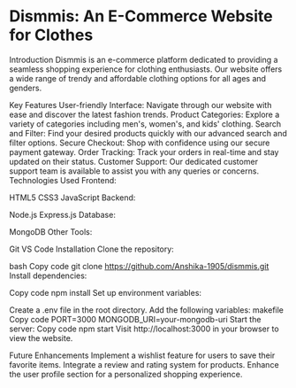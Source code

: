 # Dismmis: An E-Commerce Website for Clothes

Introduction
Dismmis is an e-commerce platform dedicated to providing a seamless shopping experience for clothing enthusiasts. Our website offers a wide range of trendy and affordable clothing options for all ages and genders.

Key Features
User-friendly Interface: Navigate through our website with ease and discover the latest fashion trends.
Product Categories: Explore a variety of categories including men's, women's, and kids' clothing.
Search and Filter: Find your desired products quickly with our advanced search and filter options.
Secure Checkout: Shop with confidence using our secure payment gateway.
Order Tracking: Track your orders in real-time and stay updated on their status.
Customer Support: Our dedicated customer support team is available to assist you with any queries or concerns.
Technologies Used
Frontend:

HTML5
CSS3
JavaScript
Backend:

Node.js
Express.js
Database:

MongoDB
Other Tools:

Git
VS Code
Installation
Clone the repository:

bash
Copy code
git clone https://github.com/Anshika-1905/dismmis.git
Install dependencies:

Copy code
npm install
Set up environment variables:

Create a .env file in the root directory.
Add the following variables:
makefile
Copy code
PORT=3000
MONGODB_URI=your-mongodb-uri
Start the server:
Copy code
npm start
Visit http://localhost:3000 in your browser to view the website.

Future Enhancements
Implement a wishlist feature for users to save their favorite items.
Integrate a review and rating system for products.
Enhance the user profile section for a personalized shopping experience.
